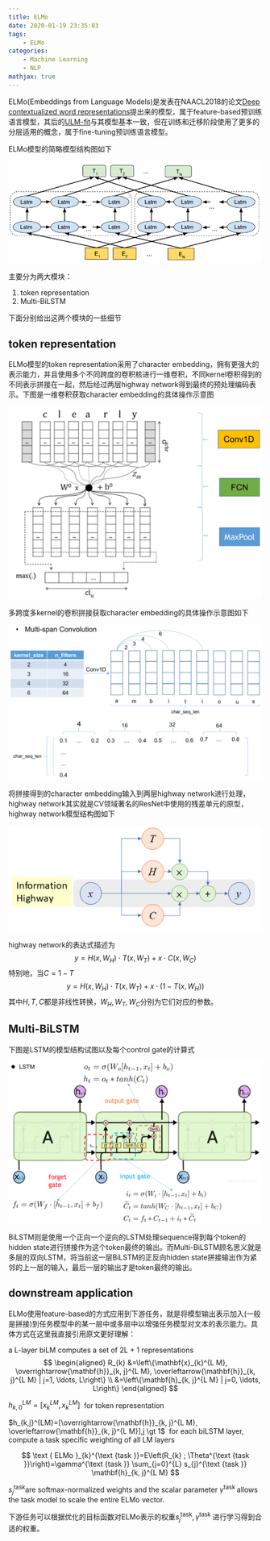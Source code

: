 ```yaml
---
title: ELMo
date: 2020-01-19 23:35:03
tags:
	- ELMo
categories:
	- Machine Learning
	- NLP
mathjax: true
---
```


ELMo(Embeddings from Language Models)是发表在NAACL2018的论文[Deep contextualized word representations](https://arxiv.org/abs/1802.05365)提出来的模型，属于feature-based预训练语言模型，其后的[ULM-fit](https://arxiv.org/abs/1801.06146)与其模型基本一致，但在训练和迁移阶段使用了更多的分层适用的概念，属于fine-tuning预训练语言模型。

ELMo模型的简略模型结构图如下

<div align="center">
    <img src="/images/NLP/elmo_5.png">
</div>

主要分为两大模块：

1. token representation
2. Multi-BiLSTM

下面分别给出这两个模块的一些细节

## token representation

ELMo模型的token representation采用了character embedding，拥有更强大的表示能力，并且使用多个不同跨度的卷积核进行一维卷积，不同kernel卷积得到的不同表示拼接在一起，然后经过两层highway network得到最终的预处理编码表示。下图是一维卷积获取character embedding的具体操作示意图

<div align="center">
    <img src="/images/NLP/elmo_2.png">
</div>

多跨度多kernel的卷积拼接获取character embedding的具体操作示意图如下

<div align="center">
    <img src="/images/NLP/elmo_3.png">
</div>

将拼接得到的character embedding输入到两层highway network进行处理，highway network其实就是CV领域著名的ResNet中使用的残差单元的原型，highway network模型结构图如下

<div align="center">
    <img src="/images/NLP/elmo_1.png">
</div>

highway network的表达式描述为
$$
y=H(x,W_H) \cdot T(x, W_T) + x \cdot C(x, W_C)
$$
特别地，当$C=1-T$
$$
y=H(x,W_H) \cdot T(x, W_T) + x \cdot (1 - T(x, W_H))
$$
其中$H,T,C$都是非线性转换，$W_H,W_T,W_C$分别为它们对应的参数。

## Multi-BiLSTM

下图是LSTM的模型结构试图以及每个control gate的计算式

<div align="center">
    <img src="/images/NLP/elmo_4.png">
</div>

BiLSTM则是使用一个正向一个逆向的LSTM处理sequence得到每个token的hidden state进行拼接作为这个token最终的输出。而Multi-BiLSTM顾名思义就是多层的双向LSTM，将当前这一层BiLSTM的正反向hidden state拼接输出作为紧邻的上一层的输入，最后一层的输出才是token最终的输出。

## downstream application

ELMo使用feature-based的方式应用到下游任务，就是将模型输出表示加入(一般是拼接)到任务模型中的某一层中或多层中以增强任务模型对文本的表示能力。具体方式在这里我直接引用原文更好理解：

a L-layer biLM computes a set of 2L + 1 representations
$$
\begin{aligned} R_{k} &=\left\{\mathbf{x}_{k}^{L M}, \overrightarrow{\mathbf{h}}_{k, j}^{L M}, \overleftarrow{\mathbf{h}}_{k, j}^{L M} | j=1, \ldots, L\right\} \\ &=\left\{\mathbf{h}_{k, j}^{L M} | j=0, \ldots, L\right\} \end{aligned}
$$


$h_{k,0}^{LM}=[x_{k}^{LM},x_{k}^{LM}]$  &nbsp;for token representation

$h_{k,j}^{LM}=[\overrightarrow{\mathbf{h}}_{k, j}^{L M}, \overleftarrow{\mathbf{h}}_{k, j}^{L M}],j \gt 1$ &nbsp;for each biLSTM layer, compute a task specific weighting of all LM layers


$$
\text { ELMo }_{k}^{\text {task }}=E\left(R_{k} ; \Theta^{\text {task }}\right)=\gamma^{\text {task }} \sum_{j=0}^{L} s_{j}^{\text {task }} \mathbf{h}_{k, j}^{L M}
$$

$s_{j}^{\text {task}}$are softmax-normalized weights and the scalar parameter $\gamma^{\text {task }}$allows the task model to scale the entire ELMo vector.

下游任务可以根据优化的目标函数对ELMo表示的权重$s_{j}^{\text {task}},\gamma^{\text {task }}$进行学习得到合适的权重。
